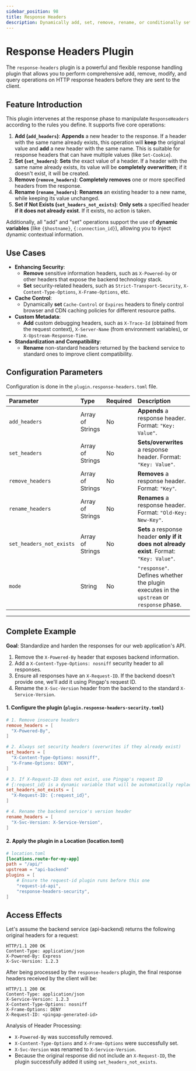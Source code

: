 ```yaml
---
sidebar_position: 98
title: Response Headers
description: Dynamically add, set, remove, rename, or conditionally set HTTP response headers before sending the response to the client. Used to enhance security, control caching, and add custom metadata.
---
```


# Response Headers Plugin

The `response-headers` plugin is a powerful and flexible response handling plugin that allows you to perform comprehensive add, remove, modify, and query operations on HTTP response headers before they are sent to the client.

## Feature Introduction

This plugin intervenes at the response phase to manipulate `ResponseHeaders` according to the rules you define. It supports five core operations:

1.  **Add (`add_headers`)**: **Appends** a new header to the response. If a header with the same name already exists, this operation will **keep** the original value and **add** a new header with the same name. This is suitable for response headers that can have multiple values (like `Set-Cookie`).
2.  **Set (`set_headers`)**: **Sets** the exact value of a header. If a header with the same name already exists, its value will be **completely overwritten**; if it doesn't exist, it will be created.
3.  **Remove (`remove_headers`)**: **Completely removes** one or more specified headers from the response.
4.  **Rename (`rename_headers`)**: **Renames** an existing header to a new name, while keeping its value unchanged.
5.  **Set if Not Exists (`set_headers_not_exists`)**: **Only sets** a specified header **if it does not already exist**. If it exists, no action is taken.

Additionally, all "add" and "set" operations support the use of **dynamic variables** (like `{$hostname}`, `{:connection_id}`), allowing you to inject dynamic contextual information.

## Use Cases

* **Enhancing Security**:
    * **Remove** sensitive information headers, such as `X-Powered-by` or other headers that expose the backend technology stack.
    * **Set** security-related headers, such as `Strict-Transport-Security`, `X-Content-Type-Options`, `X-Frame-Options`, etc.
* **Cache Control**:
    * Dynamically **set** `Cache-Control` or `Expires` headers to finely control browser and CDN caching policies for different resource paths.
* **Custom Metadata**:
    * **Add** custom debugging headers, such as `X-Trace-Id` (obtained from the request context), `X-Server-Name` (from environment variables), or `X-Upstream-Response-Time`.
* **Standardization and Compatibility**:
    * **Rename** non-standard headers returned by the backend service to standard ones to improve client compatibility.

## Configuration Parameters

Configuration is done in the `plugin.response-headers.toml` file.

| Parameter                | Type             | Required | Description                                                                               |
| :----------------------- | :--------------- | :------- | :---------------------------------------------------------------------------------------- |
| `add_headers`            | Array of Strings | No       | **Appends** a response header. Format: `"Key: Value"`.                                    |
| `set_headers`            | Array of Strings | No       | **Sets/overwrites** a response header. Format: `"Key: Value"`.                            |
| `remove_headers`         | Array of Strings | No       | **Removes** a response header. Format: `"Key"`.                                           |
| `rename_headers`         | Array of Strings | No       | **Renames** a response header. Format: `"Old-Key: New-Key"`.                              |
| `set_headers_not_exists` | Array of Strings | No       | **Sets** a response header **only if it does not already exist**. Format: `"Key: Value"`. |
| `mode`                   | String           | No       | `"response"`. Defines whether the plugin executes in the `upstream` or `response` phase.  |

---

## Complete Example

**Goal**: Standardize and harden the responses for our web application's API.
1.  Remove the `X-Powered-By` header that exposes backend information.
2.  Add a `X-Content-Type-Options: nosniff` security header to all responses.
3.  Ensure all responses have an `X-Request-ID`. If the backend doesn't provide one, we'll add it using Pingap's request ID.
4.  Rename the `X-Svc-Version` header from the backend to the standard `X-Service-Version`.

#### 1. Configure the plugin (`plugin.response-headers-security.toml`)
```toml
# 1. Remove insecure headers
remove_headers = [
  "X-Powered-By",
]

# 2. Always set security headers (overwrites if they already exist)
set_headers = [
  "X-Content-Type-Options: nosniff",
  "X-Frame-Options: DENY",
]

# 3. If X-Request-ID does not exist, use Pingap's request ID
# {:request_id} is a dynamic variable that will be automatically replaced
set_headers_not_exists = [
  "X-Request-ID: {:request_id}",
]

# 4. Rename the backend service's version header
rename_headers = [
  "X-Svc-Version: X-Service-Version",
]
```

#### 2. Apply the plugin in a Location (location.toml)

```toml
# location.toml
[locations.route-for-my-app]
path = "/api/"
upstream = "api-backend"
plugins = [
    # Ensure the request-id plugin runs before this one
    "request-id-api", 
    "response-headers-security",
]
```

## Access Effects

Let's assume the backend service (api-backend) returns the following original headers for a request:

```
HTTP/1.1 200 OK
Content-Type: application/json
X-Powered-By: Express
X-Svc-Version: 1.2.3
```

After being processed by the `response-headers` plugin, the final response headers received by the client will be:


```
HTTP/1.1 200 OK
Content-Type: application/json
X-Service-Version: 1.2.3
X-Content-Type-Options: nosniff
X-Frame-Options: DENY
X-Request-ID: <pingap-generated-id>
```

Analysis of Header Processing:

- `X-Powered-By` was successfully removed.
- `X-Content-Type-Options` and `X-Frame-Options` were successfully set.
- `X-Svc-Version` was renamed to `X-Service-Version`.
- Because the original response did not include an `X-Request-ID`, the plugin successfully added it using `set_headers_not_exists`.